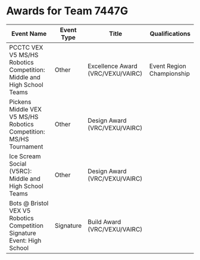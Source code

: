 # Awards for Team 7447G

| Event Name | Event Type | Title | Qualifications |
|------------|------------|-------|----------------|
| PCCTC VEX V5 MS/HS Robotics Competition: Middle and High School Teams | Other | Excellence Award (VRC/VEXU/VAIRC) | Event Region Championship |
| Pickens Middle VEX V5 MS/HS Robotics Competition: MS/HS  Tournament | Other | Design Award (VRC/VEXU/VAIRC) |  |
| Ice Scream Social (V5RC): Middle and High School Teams | Other | Design Award (VRC/VEXU/VAIRC) |  |
| Bots @ Bristol VEX V5 Robotics Competition Signature Event: High School | Signature | Build Award (VRC/VEXU/VAIRC) |  |
